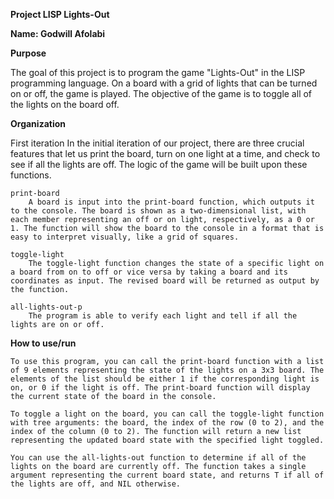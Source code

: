 **Project LISP Lights-Out**

**Name: Godwill Afolabi**

**Purpose**

The goal of this project is to program the game "Lights-Out" in the LISP programming language. On a board with a grid of lights that can be turned on or off, the game is played. The objective of the game is to toggle all of the lights on the board off.

**Organization**

First iteration
In the initial iteration of our project, there are three crucial features that let us print the board, turn on one light at a time, and check to see if all the lights are off. The logic of the game will be built upon these functions.

    print-board
        A board is input into the print-board function, which outputs it to the console. The board is shown as a two-dimensional list, with each member representing an off or on light, respectively, as a 0 or 1. The function will show the board to the console in a format that is easy to interpret visually, like a grid of squares.

    toggle-light
        The toggle-light function changes the state of a specific light on a board from on to off or vice versa by taking a board and its coordinates as input. The revised board will be returned as output by the function.  

    all-lights-out-p
        The program is able to verify each light and tell if all the lights are on or off.

**How to use/run**

    To use this program, you can call the print-board function with a list of 9 elements representing the state of the lights on a 3x3 board. The elements of the list should be either 1 if the corresponding light is on, or 0 if the light is off. The print-board function will display the current state of the board in the console.

    To toggle a light on the board, you can call the toggle-light function with tree arguments: the board, the index of the row (0 to 2), and the index of the column (0 to 2). The function will return a new list representing the updated board state with the specified light toggled.

    You can use the all-lights-out function to determine if all of the lights on the board are currently off. The function takes a single argument representing the current board state, and returns T if all of the lights are off, and NIL otherwise.